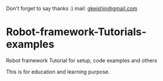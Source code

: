 Don't forget to say thanks :)
mail: gkeishin@gmail.com

# Robot-framework-Tutorials-examples
Robot framework Tutorial for setup, code examples and others 

This is for education and learning purpose.
